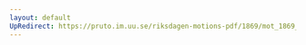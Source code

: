```yaml
---
layout: default
UpRedirect: https://pruto.im.uu.se/riksdagen-motions-pdf/1869/mot_1869__ak__74/mot_1869__ak__74-002.pdf
---
```

